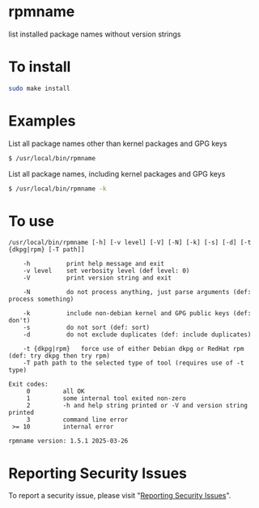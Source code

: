 # rpmname

list installed package names without version strings


# To install

```sh
sudo make install
```


# Examples

List all package names other than kernel packages and GPG keys

```sh
$ /usr/local/bin/rpmname
```

List all package names, including kernel packages and GPG keys

```sh
$ /usr/local/bin/rpmname -k
```


# To use

```
/usr/local/bin/rpmname [-h] [-v level] [-V] [-N] [-k] [-s] [-d] [-t {dkpg|rpm} [-T path]]

    -h          print help message and exit
    -v level    set verbosity level (def level: 0)
    -V          print version string and exit

    -N          do not process anything, just parse arguments (def: process something)

    -k          include non-debian kernel and GPG public keys (def: don't)
    -s          do not sort (def: sort)
    -d          do not exclude duplicates (def: include duplicates)

    -t {dkpg|rpm}   force use of either Debian dkpg or RedHat rpm (def: try dkpg then try rpm)
    -T path	path to the selected type of tool (requires use of -t type)

Exit codes:
     0         all OK
     1         some internal tool exited non-zero
     2         -h and help string printed or -V and version string printed
     3         command line error
 >= 10         internal error

rpmname version: 1.5.1 2025-03-26
```


# Reporting Security Issues

To report a security issue, please visit "[Reporting Security Issues](https://github.com/lcn2/rpmname/security/policy)".
